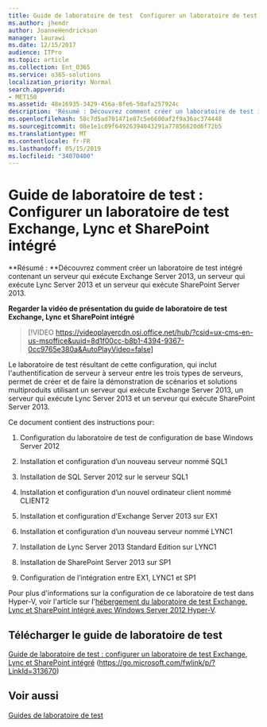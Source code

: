 ```yaml
---
title: Guide de laboratoire de test  Configurer un laboratoire de test Exchange, Lync et SharePoint intégré
ms.author: jhendr
author: JoanneHendrickson
manager: laurawi
ms.date: 12/15/2017
audience: ITPro
ms.topic: article
ms.collection: Ent_O365
ms.service: o365-solutions
localization_priority: Normal
search.appverid:
- MET150
ms.assetid: 48e16935-3429-456a-8fe6-50afa257924c
description: 'Résumé : Découvrez comment créer un laboratoire de test intégré contenant un serveur qui exécute Exchange Server 2013, un serveur qui exécute Lync Server 2013 et un serveur qui exécute SharePoint Server 2013.'
ms.openlocfilehash: 58c7d5ad701471e87c5e6600af2f9a36ac374448
ms.sourcegitcommit: 08e1e1c09f64926394043291a77856620d6f72b5
ms.translationtype: MT
ms.contentlocale: fr-FR
ms.lasthandoff: 05/15/2019
ms.locfileid: "34070400"
---
```

# <a name="test-lab-guide-configure-an-integrated-exchange-lync-and-sharepoint-test-lab"></a>Guide de laboratoire de test : Configurer un laboratoire de test Exchange, Lync et SharePoint intégré

 **Résumé : **Découvrez comment créer un laboratoire de test intégré contenant un serveur qui exécute Exchange Server 2013, un serveur qui exécute Lync Server 2013 et un serveur qui exécute SharePoint Server 2013.
 
**Regarder la vidéo de présentation du guide de laboratoire de test Exchange, Lync et SharePoint intégré**

> [!VIDEO https://videoplayercdn.osi.office.net/hub/?csid=ux-cms-en-us-msoffice&uuid=8d1f00cc-b8b1-4394-9367-0cc9765e380a&AutoPlayVideo=false]
 
Le laboratoire de test résultant de cette configuration, qui inclut l'authentification de serveur à serveur entre les trois types de serveurs, permet de créer et de faire la démonstration de scénarios et solutions multiproduits utilisant un serveur qui exécute Exchange Server 2013, un serveur qui exécute Lync Server 2013 et un serveur qui exécute SharePoint Server 2013.
  
Ce document contient des instructions pour:
  
1. Configuration du laboratoire de test de configuration de base Windows Server 2012
    
2. Installation et configuration d’un nouveau serveur nommé SQL1
    
3. Installation de SQL Server 2012 sur le serveur SQL1
    
4. Installation et configuration d’un nouvel ordinateur client nommé CLIENT2
    
5. Installation et configuration d'Exchange Server 2013 sur EX1
    
6. Installation et configuration d’un nouveau serveur nommé LYNC1
    
7. Installation de Lync Server 2013 Standard Edition sur LYNC1
    
8. Installation de SharePoint Server 2013 sur SP1
    
9. Configuration de l’intégration entre EX1, LYNC1 et SP1
    
Pour plus d'informations sur la configuration de ce laboratoire de test dans Hyper-V, voir l'article sur l'[hébergement du laboratoire de test Exchange, Lync et SharePoint intégré avec Windows Server 2012 Hyper-V](https://social.technet.microsoft.com/wiki/contents/articles/18483.hosting-the-integrated-exchange-lync-and-sharepoint-test-lab-with-windows-server-2012-hyper-v.aspx).
  
## <a name="download-the-test-lab-guide"></a>Télécharger le guide de laboratoire de test

[Guide de laboratoire de test : configurer un laboratoire de test Exchange, Lync et SharePoint intégré](https://go.microsoft.com/fwlink/p/?LinkId=313670) (https://go.microsoft.com/fwlink/p/?LinkId=313670)
  
## <a name="see-also"></a>Voir aussi

[Guides de laboratoire de test](https://go.microsoft.com/fwlink/p/?LinkId=202817)




